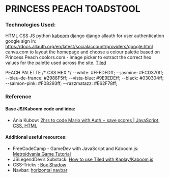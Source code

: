# PRINCESS PEACH TOADSTOOL


### Technologies Used:
HTML
CSS
JS
python
[kaboom](https://github.com/replit/kaboom)
django 
django allauth for user authentication
google sign in: https://docs.allauth.org/en/latest/socialaccount/providers/google.html 
canva.com to layout the homepage and choose a colour palette based on Princess Peach
coolors.com - image picker to extract the correct hex values for the palette used across the site.
[Tiled](https://www.mapeditor.org/)

PEACH PALETTE
/* CSS HEX */
--white: #FFFDFDff;
--jasmine: #FCD370ff;
--bleu-de-france: #2988F5ff;
--vista-blue: #9E9EDEff;
--black: #030304ff;
--salmon-pink: #F08293ff;
--razzmatazz: #E62F78ff;
 
### Reference
#### Base JS/Kaboom code and idea:  
- Ania Kubow: [2hrs to code Mario with Auth + save scores | JavaScript, CSS, HTML](https://youtu.be/1CVSI3MZNNg?si=TbMVZsDU_YM94oDa)
#### Additional useful resources:  
- FreeCodeCamp - GameDev with JavaScript and Kaboom.js: [Metroidvania Game Tutorial](https://youtu.be/iM1iSvloMlo?si=RQNq9j1hE3W3yzap) 
- JSLegendDev’s Substack: [How to use Tiled with Kaplay/Kaboom.js](https://jslegenddev.substack.com/p/how-to-use-tiled-with-kaboomjs)
- CSS-Tricks : [Box Shadow](https://css-tricks.com/almanac/properties/b/box-shadow/)
- Navbar: [horizontal navbar](https://www.w3schools.com/css/tryit.asp?filename=trycss_navbar_horizontal_black_active)